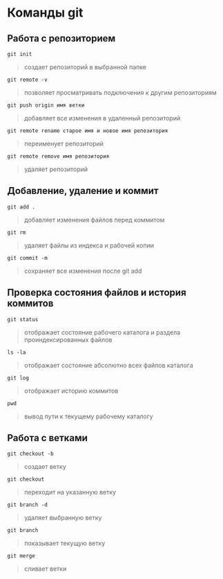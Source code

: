 # Команды git
## Работа с репозиторием
```
git init
```
>создает репозиторий в выбранной папке
```
git remote -v
```
>позволяет просматривать подключения к другим репозиториям
```
git push origin имя ветки
```
>добавляет все изменения в удаленный репозиторий
```
git remote rename старое имя и новое имя репозитория
```
> переименует репозиторий
```
git remote remove имя репозитория
```
>удаляет репозиторий
## Добавление, удаление и коммит
```
git add .
```
>добавляет изменения файлов перед коммитом
```
git rm
```
>удаляет файлы из индекса и рабочей копии
```
git commit -m
```
> сохраняет все изменения после git add
## Проверка состояния файлов и история коммитов
```
git status
```
>отображает состояние рабочего каталога и раздела проиндексированных файлов
```
ls -la
```
>отображает состояние абсолютно всех файлов каталога
```
git log
```
>отображает историю коммитов
```
pwd
```
>вывод пути к текущему рабочему каталогу 
## Работа с ветками
```
git checkout -b
```
>создает ветку
```
git checkout
```
>переходит на указанную ветку
```
git branch -d
```
>удаляет выбранную ветку
```
git branch
```
>показывает текущую ветку
```
git merge
```
>сливает ветки

